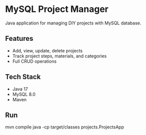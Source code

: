 # MySQL Project Manager

Java application for managing DIY projects with MySQL database.

## Features
- Add, view, update, delete projects
- Track project steps, materials, and categories
- Full CRUD operations

## Tech Stack
- Java 17
- MySQL 8.0
- Maven

## Run

mvn compile
java -cp target/classes projects.ProjectsApp
